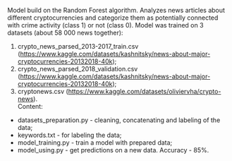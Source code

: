 Model build on the Random Forest algorithm. Analyzes news articles about different cryptocurrencies and categorize them as potentially connected with crime activity (class 1) or not (class 0).
Model was trained on 3 datasets (about 58 000 news together):
1) crypto_news_parsed_2013-2017_train.csv (https://www.kaggle.com/datasets/kashnitsky/news-about-major-cryptocurrencies-20132018-40k);
2) crypto_news_parsed_2018_validation.csv (https://www.kaggle.com/datasets/kashnitsky/news-about-major-cryptocurrencies-20132018-40k);
3) cryptonews.csv (https://www.kaggle.com/datasets/oliviervha/crypto-news).  
Content:
- datasets_preparation.py - cleaning, concatenating and labeling of the data;
- keywords.txt - for labeling the data;
- model_training.py - train a model with prepared data;
- model_using.py - get predictions on a new data.
Accuracy - 85%.
